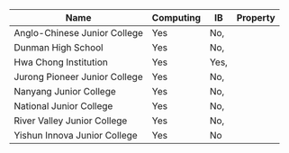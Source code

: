 |Name|Computing|IB|Property|
|---|---|---|---|
|Anglo-Chinese Junior College|Yes|No,|
|Dunman High School|Yes|No,|
|Hwa Chong Institution|Yes|Yes,|
|Jurong Pioneer Junior College|Yes|No,|
|Nanyang Junior College|Yes|No,|
|National Junior College|Yes|No,|
|River Valley Junior College|Yes|No,|
|Yishun Innova Junior College|Yes|No||